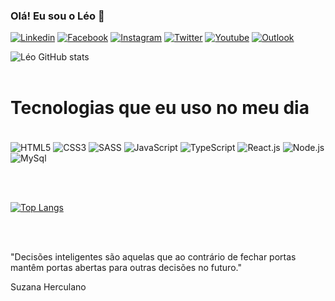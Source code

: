 ### Olá! Eu sou o Léo 🤖

[![Linkedin](https://img.shields.io/badge/LinkedIn-0077B5?style=for-the-badge&logo=linkedin&logoColor=white)](https://www.linkedin.com/in/leosilvafx/)
[![Facebook](https://img.shields.io/badge/Facebook-1877F2?style=for-the-badge&logo=facebook&logoColor=white)](https://www.facebook.com/leosilvafx)
[![Instagram](https://img.shields.io/badge/Instagram-E4405F?style=for-the-badge&logo=instagram&logoColor=white)](https://www.instagram.com/leosilvafx/)
[![Twitter](https://img.shields.io/badge/Twitter-1DA1F2?style=for-the-badge&logo=twitter&logoColor=white)](https://twitter.com/leosilvafx)
[![Youtube](https://img.shields.io/badge/YouTube-FF0000?style=for-the-badge&logo=youtube&logoColor=white)](https://www.youtube.com/leosilvafx)
[![Outlook](https://img.shields.io/badge/Microsoft_Outlook-0078D4?style=for-the-badge&logo=microsoft-outlook&logoColor=white)](contato.leonardohenriquesilva@hotmail.com)

![Léo GitHub stats](https://github-readme-stats.vercel.app/api?username=leosilvafx&show_icons=true&theme=radical)
<br/><br/>

# Tecnologias que eu uso no meu dia

<div style="display: inline-block;"><br/>
<img align="center" src="https://img.shields.io/badge/HTML-239120?style=for-the-badge&logo=html5&logoColor=white" alt="HTML5" />
<img align="center" src="https://img.shields.io/badge/CSS-239120?&style=for-the-badge&logo=css3&logoColor=white" alt="CSS3" />
<img align="center" src="https://img.shields.io/badge/Sass-CC6699?style=for-the-badge&logo=sass&logoColor=white" alt="SASS" />
<img align="center" src="https://img.shields.io/badge/JavaScript-F7DF1E?style=for-the-badge&logo=javascript&logoColor=black" alt="JavaScript" />
<img align="center" src="https://img.shields.io/badge/TypeScript-007ACC?style=for-the-badge&logo=typescript&logoColor=white" alt="TypeScript" />
<img align="center" src="https://img.shields.io/badge/React-20232A?style=for-the-badge&logo=react&logoColor=61DAFB" alt="React.js" />
<img align="center" src="https://img.shields.io/badge/Node.js-43853D?style=for-the-badge&logo=node.js&logoColor=white" alt="Node.js" />
<img align="center" src="https://img.shields.io/badge/MySQL-00000F?style=for-the-badge&logo=mysql&logoColor=white" alt="MySql" />
</div>

<br/><br/>

[![Top Langs](https://github-readme-stats.vercel.app/api/top-langs/?username=leosilvafx&layout=compact)](https://github.com/leosilvafx)

<br/><br/>

"Decisões inteligentes são aquelas que ao contrário de fechar portas mantêm portas abertas para outras decisões no futuro."

Suzana Herculano
